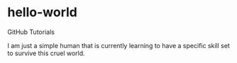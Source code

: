 # hello-world
GitHub Tutorials

I am just a simple human that is currently learning to have a specific skill set to survive this cruel world.
